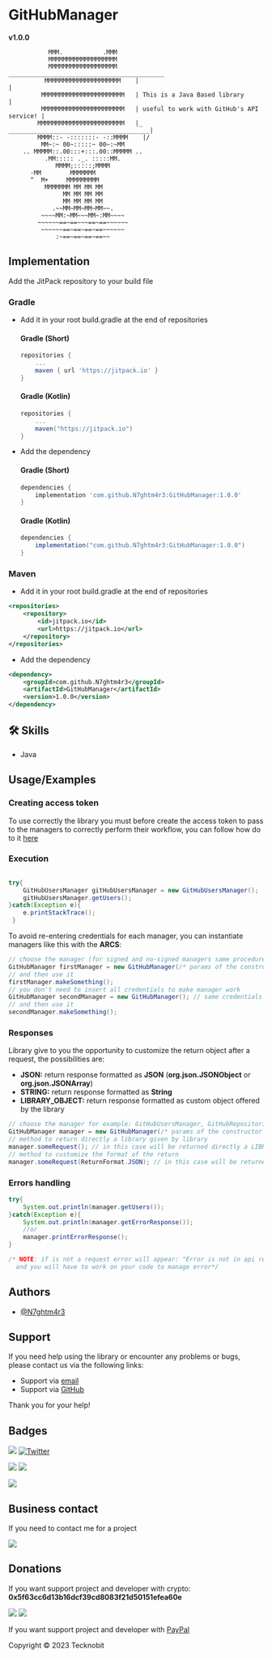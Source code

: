 
# GitHubManager

**v1.0.0**

               MMM.           .MMM
               MMMMMMMMMMMMMMMMMMM
               MMMMMMMMMMMMMMMMMMM      ___________________________________________
              MMMMMMMMMMMMMMMMMMMMM    |                                           |
             MMMMMMMMMMMMMMMMMMMMMMM   | This is a Java Based library              |
             MMMMMMMMMMMMMMMMMMMMMMM   | useful to work with GitHub's API service! |
            MMMMMMMMMMMMMMMMMMMMMMMM   |_   _______________________________________|
            MMMM::- -:::::::- -::MMMM    |/
             MM~:~ 00~:::::~ 00~:~MM
        .. MMMMM::.00:::+:::.00::MMMMM ..
              .MM::::: ._. :::::MM.
                 MMMM;:::::;MMMM
          -MM        MMMMMMM
          ^  M+     MMMMMMMMM
              MMMMMMM MM MM MM
                   MM MM MM MM
                   MM MM MM MM
                .~~MM~MM~MM~MM~~.
             ~~~~MM:~MM~~~MM~:MM~~~~
            ~~~~~~==~==~~~==~==~~~~~~
             ~~~~~~==~==~==~==~~~~~~
                 :~==~==~==~==~~
                 
## Implementation

Add the JitPack repository to your build file

### Gradle

- Add it in your root build.gradle at the end of repositories

    #### Gradle (Short)
         
    ```gradle
    repositories {
        ...
        maven { url 'https://jitpack.io' }
    }
    ```

    #### Gradle (Kotlin)
         
    ```gradle
    repositories {
        ...
        maven("https://jitpack.io")
    }
    ```
    
- Add the dependency

    #### Gradle (Short)
         
    ```gradle
    dependencies {
        implementation 'com.github.N7ghtm4r3:GitHubManager:1.0.0'
    }
    ```

    #### Gradle (Kotlin)
         
    ```gradle
    dependencies {
        implementation("com.github.N7ghtm4r3:GitHubManager:1.0.0")
    }
    ```

### Maven

- Add it in your root build.gradle at the end of repositories

```xml
<repositories>
    <repository>
        <id>jitpack.io</id>
        <url>https://jitpack.io</url>
    </repository>
</repositories>
```
- Add the dependency

```xml
<dependency>
    <groupId>com.github.N7ghtm4r3</groupId>
    <artifactId>GitHubManager</artifactId>
    <version>1.0.0</version>
</dependency>
```

## 🛠 Skills
- Java

## Usage/Examples

### Creating access token

To use correctly the library you must before create the access token to pass to the managers to correctly perform their 
workflow, you can follow how do to it <a href="https://docs.github.com/en/authentication/keeping-your-account-and-data-secure/creating-a-personal-access-token">here</a>  

### Execution

```java

try{
    GitHubUsersManager gitHubUsersManager = new GitHubUsersManager();
    gitHubUsersManager.getUsers();
}catch(Exception e){
    e.printStackTrace();
 }
```

To avoid re-entering credentials for each manager, you can instantiate managers like this with the **ARCS**:

```java
// choose the manager (for signed and no-signed managers same procedure), for example: GitHubUsersManager, GitHubRepositoriesManager, etc 
GitHubManager firstManager = new GitHubManager(/* params of the constructor chosen */, "accessToken");
// and then use it 
firstManager.makeSomething();
// you don't need to insert all credentials to make manager work
GitHubManager secondManager = new GitHubManager(); // same credentials used
// and then use it
secondManager.makeSomething();
```

### Responses

Library give to you the opportunity to customize the return object after a request, the possibilities are:

- **JSON:** return response formatted as **JSON** (**org.json.JSONObject** or **org.json.JSONArray**)
- **STRING:** return response formatted as **String**
- **LIBRARY_OBJECT:** return response formatted as custom object offered by the library

```java
// choose the manager for example: GitHubUsersManager, GitHubRepositoriesManager, etc
GitHubManager manager = new GitHubManager(/* params of the constructor chosen */);
// method to return directly a library given by library
manager.someRequest(); // in this case will be returned directly a LIBRARY_OBJECT
// method to customize the format of the return 
manager.someRequest(ReturnFormat.JSON); // in this case will be returned response in JSON format
```

### Errors handling

```java
try{
    System.out.println(manager.getUsers());
}catch(Exception e){
    System.out.println(manager.getErrorResponse());
    //or
    manager.printErrorResponse();
}

/* NOTE: if is not a request error will appear: "Error is not in api request, check out your code"
  and you will have to work on your code to manage error*/
```

## Authors

- [@N7ghtm4r3](https://www.github.com/N7ghtm4r3)

## Support

If you need help using the library or encounter any problems or bugs, please contact us via the following links:

- Support via <a href="mailto:infotecknobitcompany@gmail.com">email</a>
- Support via <a href="https://github.com/N7ghtm4r3/GitHubManager/issues/new">GitHub</a>

Thank you for your help!

## Badges

[![](https://img.shields.io/badge/Google_Play-414141?style=for-the-badge&logo=google-play&logoColor=white)](https://play.google.com/store/apps/developer?id=Tecknobit)
[![Twitter](https://img.shields.io/badge/Twitter-1DA1F2?style=for-the-badge&logo=twitter&logoColor=white)](https://twitter.com/tecknobit)

[![](https://img.shields.io/badge/GitHub-100000?style=for-the-badge&logo=github&logoColor=white)](https://docs.github.com/en/rest)
[![](https://img.shields.io/badge/Java-ED8B00?style=for-the-badge&logo=java&logoColor=white)](https://www.oracle.com/java/)

[![](https://jitpack.io/v/N7ghtm4r3/GitHubManager.svg)](https://jitpack.io/#N7ghtm4r3/GitHubManager)

## Business contact

If you need to contact me for a project 

[![](https://img.shields.io/badge/fiverr-1DBF73?style=for-the-badge&logo=fiverr&logoColor=white)](https://www.fiverr.com/manuel_maurizio)

## Donations 

If you want support project and developer with crypto: **0x5f63cc6d13b16dcf39cd8083f21d50151efea60e**

![](https://img.shields.io/badge/Bitcoin-000000?style=for-the-badge&logo=bitcoin&logoColor=white) 
![](https://img.shields.io/badge/Ethereum-3C3C3D?style=for-the-badge&logo=Ethereum&logoColor=white)

If you want support project and developer with <a href="https://www.paypal.com/donate/?hosted_button_id=5QMN5UQH7LDT4">PayPal</a>

Copyright © 2023 Tecknobit
